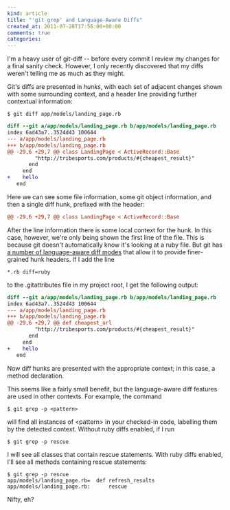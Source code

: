 ```yaml
---
kind: article
title: "'git grep' and Language-Aware Diffs"
created_at: 2011-07-28T17:56:00+00:00
comments: true
categories: 
---
```


I'm a heavy user of git-diff -- before every commit I review my changes
for a final sanity check. However, I only recently discovered that my
diffs weren't telling me as much as they might.

Git's diffs are presented in *hunks*, with each set of adjacent changes
shown with some surrounding context, and a header line providing further
contextual information:

~~~
$ git diff app/models/landing_page.rb
~~~
~~~ diff
diff --git a/app/models/landing_page.rb b/app/models/landing_page.rb
index 6ad43a7..3524d43 100644
--- a/app/models/landing_page.rb
+++ b/app/models/landing_page.rb
@@ -29,6 +29,7 @@ class LandingPage < ActiveRecord::Base
         "http://tribesports.com/products/#{cheapest_result}"
       end
     end
+    hello
   end
~~~

Here we can see some file information, some git object information, and
then a single diff hunk, prefixed with the header:

~~~ diff
@@ -29,6 +29,7 @@ class LandingPage < ActiveRecord::Base
~~~

After the line information there is some local context for the
hunk. In this case, however, we're only being shown the first line
of the file. This is because git doesn't automatically know it's
looking at a ruby file. But git has [a number of language-aware diff
modes](http://www.kernel.org/pub/software/scm/git/docs/gitattributes.html#_defining_a_custom_hunk_header)
that allow it to provide finer-grained hunk headers. If I add the line

    *.rb diff=ruby

to the .gitattributes file in my project root, I get the following output:

~~~ diff
diff --git a/app/models/landing_page.rb b/app/models/landing_page.rb
index 6ad43a7..3524d43 100644
--- a/app/models/landing_page.rb
+++ b/app/models/landing_page.rb
@@ -29,6 +29,7 @@ def cheapest_url
         "http://tribesports.com/products/#{cheapest_result}"
       end
     end
+    hello
   end
~~~

Now diff hunks are presented with the appropriate context; in this case,
a method declaration.

This seems like a fairly small benefit, but the language-aware diff
features are used in other contexts. For example, the command

    $ git grep -p <pattern>

will find all instances of \<pattern\> in your checked-in code,
labelling them by the detected context. Without ruby diffs enabled, if I
run

    $ git grep -p rescue

I will see all classes that contain rescue statements. With ruby diffs
enabled, I'll see all methods containing rescue statements:

    $ git grep -p rescue
    app/models/landing_page.rb=  def refresh_results
    app/models/landing_page.rb:      rescue

Nifty, eh?
